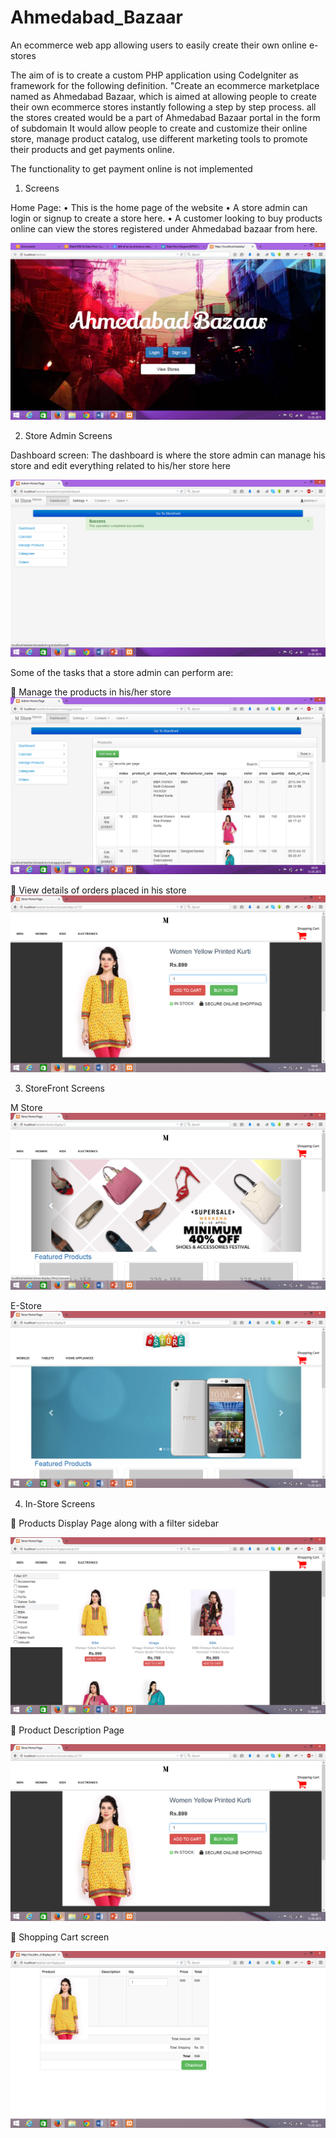 # Ahmedabad_Bazaar
An ecommerce web app allowing users to easily create their own online e-stores 


The aim of is to create a custom PHP application using CodeIgniter as framework for the following definition.
"Create an ecommerce marketplace named as Ahmedabad Bazaar, which is aimed at allowing people to create their own ecommerce stores instantly following a step by step process. all the stores created would be a part of Ahmedabad Bazaar portal in the form of subdomain
It would allow people to create and customize their online store, manage product catalog, use different marketing tools to promote their products and get payments online.

The functionality to get payment online is not implemented

1. Screens
 
Home Page:
•	This is the home page of the website
•	A store admin can login or signup to  create a store here.
•	A customer looking to buy products online can view the stores registered under Ahmedabad bazaar from here.

![Homepage](Screenshots/homepage.png)





2. Store Admin Screens

Dashboard screen:
The dashboard is where the store admin can manage his store and edit everything related to his/her store here
 
![Homepage](Screenshots/adminscreen.png)


Some of the tasks that a store admin can perform are:

	Manage the products in his/her store
![Homepage](Screenshots/manageproducts.png) 



	View details of orders placed in his store
![Homepage](Screenshots/productDescriptionpage.png) 








3. StoreFront Screens


M Store 
![Homepage](Screenshots/mstore.png) 



E-Store
![Homepage](Screenshots/estore.png)






4. In-Store Screens

	Products Display Page along with a filter sidebar

![Homepage](Screenshots/productDisplayPage.png)


	Product Description Page

![Homepage](Screenshots/productDescriptionpage.png)


	Shopping Cart screen

![Homepage](Screenshots/shoppingCartscreen.png) 













